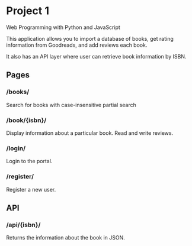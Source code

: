 # Project 1

Web Programming with Python and JavaScript

This application allows you to import a database of books, get rating information from Goodreads, and add reviews each book.

It also has an API layer where user can retrieve book information by ISBN.

## Pages

### /books/
Search for books with case-insensitive partial search

### /book/{isbn}/
Display information about a particular book. Read and write reviews.

### /login/
Login to the portal.

### /register/
Register a new user.

## API

### /api/{isbn}/
Returns the information about the book in JSON.
